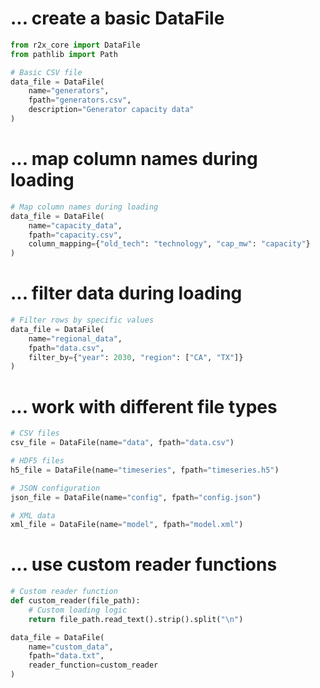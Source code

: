 # ... create a basic DataFile

```python
from r2x_core import DataFile
from pathlib import Path

# Basic CSV file
data_file = DataFile(
    name="generators",
    fpath="generators.csv",
    description="Generator capacity data"
)
```

# ... map column names during loading

```python
# Map column names during loading
data_file = DataFile(
    name="capacity_data",
    fpath="capacity.csv",
    column_mapping={"old_tech": "technology", "cap_mw": "capacity"}
)
```

# ... filter data during loading

```python
# Filter rows by specific values
data_file = DataFile(
    name="regional_data",
    fpath="data.csv",
    filter_by={"year": 2030, "region": ["CA", "TX"]}
)
```

# ... work with different file types

```python
# CSV files
csv_file = DataFile(name="data", fpath="data.csv")

# HDF5 files
h5_file = DataFile(name="timeseries", fpath="timeseries.h5")

# JSON configuration
json_file = DataFile(name="config", fpath="config.json")

# XML data
xml_file = DataFile(name="model", fpath="model.xml")
```

# ... use custom reader functions

```python
# Custom reader function
def custom_reader(file_path):
    # Custom loading logic
    return file_path.read_text().strip().split("\n")

data_file = DataFile(
    name="custom_data",
    fpath="data.txt",
    reader_function=custom_reader
)
```

